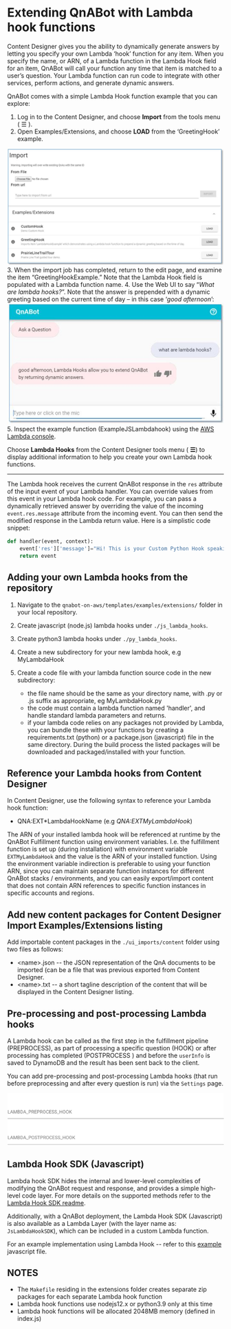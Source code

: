 # Extending QnABot with Lambda hook functions

Content Designer gives you the ability to dynamically generate answers by letting you specify your own Lambda ‘hook’ function for any item. When you specify the name, or ARN, of a Lambda function in the Lambda Hook field for an item, QnABot will call your function any time that item is matched to a user’s question. Your Lambda function can run code to integrate with other services, perform actions, and generate dynamic answers.

QnABot comes with a simple Lambda Hook function example that you can explore:

1. Log in to the Content Designer, and choose **Import** from the tools menu ( ☰ ).
2. Open Examples/Extensions, and choose **LOAD** from the ‘GreetingHook’ example.

![Greeting Hook Example](./images/GreetingHookExample.jpg) 3. When the import job has completed, return to the edit page, and examine the item “GreetingHookExample.” Note that the Lambda Hook field is populated with a Lambda function name. 4. Use the Web UI to say “_What are lambda hooks?_”. Note that the answer is prepended with a dynamic greeting based on the current time of day – in this case ‘_good afternoon_’:
![Greeting Hook Web UI Example](./images/WebUiGreetingHook.jpg) 5. Inspect the example function (ExampleJSLambdahook) using the [AWS Lambda console](https://console.aws.amazon.com/lambda/home?region=us-east-1#/functions/qna-QnABot-hello?tab=graph).

Choose **Lambda Hooks** from the Content Designer tools menu ( **☰**) to display additional information to help you create your own Lambda hook functions.

---

The Lambda hook receives the current QnABot response in the `res` attribute of the input event of your Lambda handler.
You can override values from this event in your Lambda hook code.
For example, you can pass a dynamically retrieved answer by overriding the value of the incoming `event.res.message` attribute from the incoming event.
You can then send the modified response in the Lambda return value.
Here is a simplistic code snippet:

```python
def handler(event, context):
    event['res']['message']="Hi! This is your Custom Python Hook speaking!"
    return event
```

## Adding your own Lambda hooks from the repository

1. Navigate to the `qnabot-on-aws/templates/examples/extensions/` folder in your local repository.
2. Create javascript (node.js) lambda hooks under `./js_lambda_hooks`.
3. Create python3 lambda hooks under `./py_lambda_hooks`.
4. Create a new subdirectory for your new lambda hook, e.g MyLambdaHook
5. Create a code file with your lambda function source code in the new subdirectory:

    - the file name should be the same as your directory name, with .py or .js suffix as appropriate, eg MyLambdaHook.py
    - the code must contain a lambda function named 'handler', and handle standard lambda parameters and returns.
    - if your lambda code relies on any packages not provided by Lambda, you can bundle these with your functions by creating a requirements.txt (python) or a package.json (javascript) file in the same directory. During the build process the listed packages will be downloaded and packaged/installed with your function.

## [](#reference-your-lambda-hooks-from-content-designer)Reference your Lambda hooks from Content Designer

In Content Designer, use the following syntax to reference your Lambda hook function:

-   QNA:EXT\*LambdaHookName (e.g _QNA:EXTMyLambdaHook_)

The ARN of your installed lambda hook will be referenced at runtime by the QnABot Fulfillment function using environment variables. I.e. the fulfillment function is set up (during installation) with environment variable `EXTMyLambdaHook` and the value is the ARN of your installed function.
Using the environment variable indirection is preferable to using your function ARN, since you can maintain separate function instances for different QnABot stacks / environments, and you can easily export/import content that does not contain ARN references to specific function instances in specific accounts and regions.

## [](#add-new-content-packages-for-content-designer-import-examplesextensions-listing)Add new content packages for Content Designer Import Examples/Extensions listing

Add importable content packages in the `./ui_imports/content` folder using two files as follows:

-   \<name>.json -- the JSON representation of the QnA documents to be imported (can be a file that was previous exported from Content Designer.
-   \<name>.txt -- a short tagline description of the content that will be displayed in the Content Designer listing.

## Pre-processing and post-processing Lambda hooks

A Lambda hook can be called as the first step in the fulfillment pipeline (PREPROCESS), as part of processing a specific question (HOOK) or after processing has completed (POSTPROCESS ) and before the `userInfo` is saved to DynamoDB and the result has been sent back to the client.

You can add pre-processing and post-processing Lambda hooks (that run before preprocessing and after every question is run) via the `Settings` page.

![settings hooks](./images/pre_post_hook.png)

## Lambda Hook SDK (Javascript)

Lambda hook SDK hides the internal and lower-level complexities of modifying the QnABot request and response, and provides a simple high-level code layer.
For more details on the supported methods refer to the [Lambda Hook SDK readme](../lambda_hook_sdk.MD).

Additionally, with a QnABot deployment, the Lambda Hook SDK (Javascript) is also available as a Lambda Layer (with the layer name as: `JsLambdaHookSDK`), which can be included in a custom Lambda function.

For an example implementation using Lambda Hook -- refer to this [example](../../templates/examples/extensions/js_lambda_hooks/CreateRecentTopicsResponse/CreateRecentTopicsResponse.js) javascript file.

## [](#notes)NOTES

-   The `Makefile` residing in the extensions folder creates separate zip packages for each separate Lambda hook function
-   Lambda hook functions use nodejs12.x or python3.9 only at this time
-   Lambda hook functions will be allocated 2048MB memory (defined in index.js)
